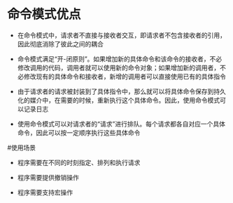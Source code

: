 # 命令模式优点
* 在命令模式中，请求者不直接与接收者交互，即请求者不包含接收者的引用，因此彻底消除了彼此之间的耦合

* 命令模式满足“开-闭原则”。如果增加新的具体命令和该命令的接收者，不必修改调用的代码，调用者就可以使用新的命令对象；如果增加新的调用者，不必修改现有的具体命令和接收者，新增的调用者可以直接使用已有的具体指令

* 由于请求者的请求被封装到了具体指令中，那么就可以将具体命令保存到持久化的媒介中，在需要的时候，重新执行这个具体命令。因此，使用命令模式可以记录日志

* 使用命令模式可以对请求者的“请求”进行排队。每个请求都各自对应一个具体命令，因此可以按一定顺序执行这些具体命令

#使用场景
* 程序需要在不同的时刻指定、排列和执行请求

* 程序需要提供撤销操作

* 程序需要支持宏操作
